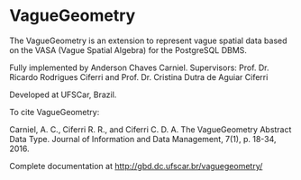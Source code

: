 # VagueGeometry
The VagueGeometry is an extension to represent vague spatial data based on the VASA (Vague Spatial Algebra) for the PostgreSQL DBMS.

Fully implemented by Anderson Chaves Carniel.
Supervisors: Prof. Dr. Ricardo Rodrigues Ciferri and Prof. Dr. Cristina Dutra de Aguiar Ciferri

Developed at UFSCar, Brazil.

To cite VagueGeometry:

Carniel, A. C., Ciferri R. R., and Ciferri C. D. A. The VagueGeometry Abstract Data Type. Journal of Information and Data Management, 7(1), p. 18-34, 2016.

Complete documentation at http://gbd.dc.ufscar.br/vaguegeometry/
